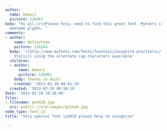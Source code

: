 ```yaml
---
author:
  name: Demuri
  picture: 126461
body: "Hi all,\r\nPlease help, need to find this great font. MyFonts can't find those
  awesome glyphs. "
comments:
- author:
    name: defiantone
    picture: 126244
  body: '[[http://www.myfonts.com/fonts/fountain/incognito-pro/italic/|Incognito Pro,
    Italic]] using the alternate cap characters available'
  children:
  - author:
      name: Demuri
      picture: 126461
    body: Thanks so much!
    created: '2013-03-20 08:41:28'
  created: '2013-03-20 00:10:19'
date: '2013-03-19 18:26:08'
files:
- filename: gotm18.jpg
  uri: public://old-images/gotm18.jpg
node_type: font_id
title: "Very special font \u2014 please help to recognise"

---
```

